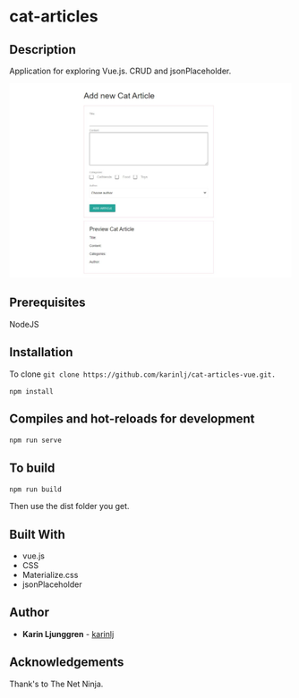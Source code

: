 # cat-articles

## Description

Application for exploring Vue.js. CRUD and jsonPlaceholder.

![Screenshot](/src/assets/screenshot.jpg?raw=true "Screenshot")

## Prerequisites

NodeJS

## Installation

To clone
`git clone https://github.com/karinlj/cat-articles-vue.git.`

```
npm install
```

## Compiles and hot-reloads for development

```
npm run serve
```

## To build

```
npm run build
```

Then use the dist folder you get.

## Built With

- vue.js
- CSS
- Materialize.css
- jsonPlaceholder

## Author

- **Karin Ljunggren** - [karinlj](https://github.com/karinlj)

## Acknowledgements

Thank's to The Net Ninja.
